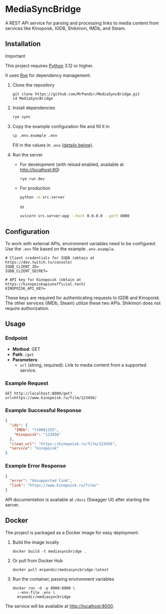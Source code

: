 # MediaSyncBridge

A REST API service for parsing and processing links to media content from services like Kinopoisk, IGDB, Shikimori, IMDb, and Steam.

## Installation

> [!IMPORTANT]
>
> This project requires [Python](https://www.python.org/) 3.12 or higher.
>
> It uses [Rye](https://rye-up.com/) for dependency management.

1. Clone the repository
   ```
   git clone https://github.com/MrPandir/MediaSyncBridge.git
   cd MediaSyncBridge
   ```

2. Install dependencies
   ```bash
   rye sync
   ```

3. Copy the example configuration file and fill it in
   ```bash
   cp .env.example .env
   ```
   Fill in the values in `.env` [(details below)](#configuration).

4. Run the server
   - For development (with reload enabled, available at [http://localhost:80](http://localhost:80))
     ```bash
     rye run dev
     ```
   - For production
     ```bash
     python -m src.server
     ```
     or
     ```bash
     uvicorn src.server:app --host 0.0.0.0 --port 8000
     ```

## Configuration

To work with external APIs, environment variables need to be configured. Use the `.env` file based on the example `.env.example`.

```
# Client credentials for IGDB (obtain at https://dev.twitch.tv/console)
IGDB_CLIENT_ID=
IGDB_CLIENT_SECRET=

# API key for Kinopoisk (obtain at https://kinopoiskapiunofficial.tech)
KINOPOISK_API_KEY=
```

These keys are required for authenticating requests to IGDB and Kinopoisk. The other services (IMDb, Steam) utilize these two APIs. Shikimori does not require authorization.

## Usage

### Endpoint

- **Method**: GET
- **Path**: `/get`
- **Parameters**:
  - `url` (string, required): Link to media content from a supported service.

### Example Request

```
GET http://localhost:8000/get?url=https://www.kinopoisk.ru/film/123456/
```

### Example Successful Response

```json
{
  "ids": {
    "IMDb": "tt0061155",
    "Kinopoisk": "123456"
  },
  "clean_url": "https://kinopoisk.ru/film/123456",
  "service": "kinopoisk"
}
```

### Example Error Response

```json
{
  "error": "Unsupported link",
  "link": "https://www.kinopoisk.ru/film/"
}
```

API documentation is available at `/docs` (Swagger UI) after starting the server.

## Docker

The project is packaged as a Docker image for easy deployment.

1. Build the image locally
   ```
   docker build -t mediasyncbridge .
   ```

2. Or pull from Docker Hub
   ```
   docker pull mrpandir/mediasyncbridge:latest
   ```

3. Run the container, passing environment variables
   ```
   docker run -d -p 8000:8000 \
     --env-file .env \
     mrpandir/mediasyncbridge
   ```

The service will be available at [http://localhost:8000](http://localhost:8000).
